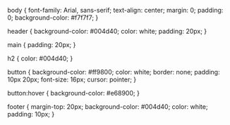 body {
    font-family: Arial, sans-serif;
    text-align: center;
    margin: 0;
    padding: 0;
    background-color: #f7f7f7;
}

header {
    background-color: #004d40;
    color: white;
    padding: 20px;
}

main {
    padding: 20px;
}

h2 {
    color: #004d40;
}

button {
    background-color: #ff9800;
    color: white;
    border: none;
    padding: 10px 20px;
    font-size: 16px;
    cursor: pointer;
}

button:hover {
    background-color: #e68900;
}

footer {
    margin-top: 20px;
    background-color: #004d40;
    color: white;
    padding: 10px;
}

